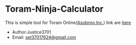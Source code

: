 # Toram-Ninja-Calculator
This is simple tool for Toram Online([Asobimo,Inc.](https://asobimo.com/))
link are [here](https://justice3701.github.io/Toram-Ninja-Calculator/)

- Author:Justice3701
- Email: set37017624@gmail.com
